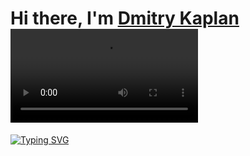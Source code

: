 # Hi there, I'm [Dmitry Kaplan](https://t.me/dmitrykaplan) ![](C:\Users\dk475\Downloads\github.mp4) 
[![Typing SVG](https://readme-typing-svg.herokuapp.com?color=%2336BCF7&lines=Software+engineering+student+at+ITMO+University)](https://git.io/typing-svg)

<!--
**dmitrykap1an/dmitrykap1an** is a ✨ _special_ ✨ repository because its `README.md` (this file) appears on your GitHub profile.
Here are some ideas to get you started:

- 🔭 I’m currently working on ...
- 🌱 I’m currently learning ...
- 👯 I’m looking to collaborate on ...
- 🤔 I’m looking for help with ...
- 💬 Ask me about ...
- 📫 How to reach me: ...
- 😄 Pronouns: ...
- ⚡ Fun fact: ...
-->
